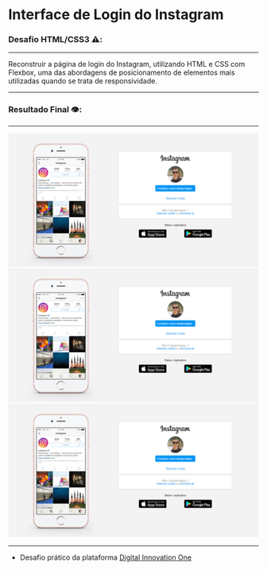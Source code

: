 # Interface de Login do Instagram

### Desafio HTML/CSS3 ⚠️:
***
  Reconstruir a página de login do Instagram, utilizando HTML e CSS com Flexbox, uma das abordagens de posicionamento de elementos mais utilizadas quando se trata de responsividade.
***

### Resultado Final 👁️:
***
 ![Foto Resultado](https://github.com/Davi-Perdigao/Desafios_DIO/blob/main/Interface%20Instagram/img/projeto-instagram.png)
 ![Foto Resultado](https://github.com/Davi-Perdigao/Desafios_DIO/blob/main/Interface%20Instagram/img/projeto-instagram.png)
 ![Foto Resultado](https://github.com/Davi-Perdigao/Desafios_DIO/blob/main/Interface%20Instagram/img/projeto-instagram.png)

***

- Desafio prático da plataforma [Digital Innovation One](https://web.digitalinnovation.one/home "Digital Innovation One")
